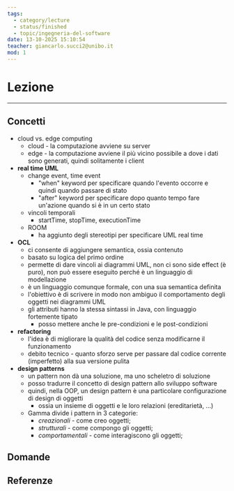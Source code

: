 ```yaml
---
tags:
  - category/lecture
  - status/finished
  - topic/ingegneria-del-software
date: 13-10-2025 15:10:54
teacher: giancarlo.succi2@unibo.it
mod: 1
---
```

# Lezione
---
## Concetti
- cloud vs. edge computing
	- cloud - la computazione avviene su server
	- edge - la computazione avviene il più vicino possibile a dove i dati sono generati, quindi solitamente i client
- **real time UML**
	- change event, time event
		- "when" keyword per specificare quando l'evento occorre e quindi quando passare di stato
		- "after" keyword per specificare dopo quanto tempo fare un'azione quando si è in un certo stato
	- vincoli temporali
		- startTime, stopTime, executionTime
	- ROOM
		- ha aggiunto degli stereotipi per specificare UML real time
- **OCL**
	- ci consente di aggiungere semantica, ossia contenuto
	- basato su logica del primo ordine
	- permette di dare vincoli ai diagrammi UML, non ci sono side effect (è puro), non può essere eseguito perché è un linguaggio di modellazione
	- è un linguaggio comunque formale, con una sua semantica definita
	- l'obiettivo è di scrivere in modo non ambiguo il comportamento degli oggetti nei diagrammi UML
	- gli attributi hanno la stessa sintassi in Java, con linguaggio fortemente tipato
		- posso mettere anche le pre-condizioni e le post-condizioni
- **refactoring**
	- l'idea è di migliorare la qualità del codice senza modificarne il funzionamento
	- debito tecnico - quanto sforzo serve per passare dal codice corrente (imperfetto) alla sua versione pulita
- **design patterns**
	- un pattern non dà una soluzione, ma uno scheletro di soluzione
	- posso tradurre il concetto di design pattern allo sviluppo software
	- quindi, nella OOP, un design pattern è una particolare configurazione di design di oggetti
		- ossia un insieme di oggetti e le loro relazioni (ereditarietà, ...)
	- Gamma divide i pattern in 3 categorie:
		- _creazionali_ - come creo oggetti;
		- _strutturali_ - come compongo gli oggetti;
		- _comportamentali_ - come interagiscono gli oggetti;

## Domande

## Referenze
